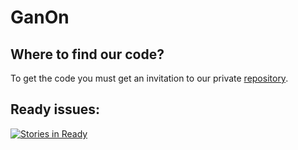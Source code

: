 # GanOn

Where to find our code?
-------
To get the code you must get an invitation to our private [repository](https://bitbucket.org/chen_bachar/daycare).

Ready issues:
-----------
[![Stories in Ready](https://badge.waffle.io/chenbachar/daycare.png?label=ready&title=Ready)](https://waffle.io/chenbachar/daycare)
